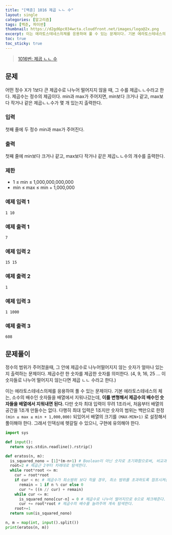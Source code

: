 ```yaml
---
title: "[백준] 1016 제곱 ㄴㄴ 수"
layout: single
categories: [알고리즘]
tags: [백준, 파이썬]
thumbnail: https://d2gd6pc034wcta.cloudfront.net/images/logo@2x.png
excerpt: 이는 에라토스테네스의체를 응용하여 풀 수 있는 문제이다. 기본 에라토스테네스의 체는, 소수의 배수인 숫자들을 배열에서 지워나갔는데, 이를 변형해서 제곱수의 배수인 숫자들을 배열에서 지워내면 된다.
toc: true
toc_sticky: true
---
```


>[1016번: 제곱 ㄴㄴ 수](https://www.acmicpc.net/problem/1016)
>

## 문제

어떤 정수 X가 1보다 큰 제곱수로 나누어 떨어지지 않을 때, 그 수를 제곱ㄴㄴ수라고 한다. 제곱수는 정수의 제곱이다. min과 max가 주어지면, min보다 크거나 같고, max보다 작거나 같은 제곱ㄴㄴ수가 몇 개 있는지 출력한다.

### 입력

첫째 줄에 두 정수 min과 max가 주어진다.

### 출력

첫째 줄에 min보다 크거나 같고, max보다 작거나 같은 제곱ㄴㄴ수의 개수를 출력한다.

### 제한

- 1 ≤ min ≤ 1,000,000,000,000
- min ≤ max ≤ min + 1,000,000

### 예제 입력 1

```
1 10
```

### 예제 출력 1

```
7
```

### 예제 입력 2

```
15 15
```

### 예제 출력 2

```
1
```

### 예제 입력 3

```
1 1000
```

### 예제 출력 3

```
608
```

## 문제풀이

정수의 범위가 주어졌을때, 그 안에 제곱수로 나누어떨어지지 않는 숫자가 얼마나 있는지 출력하는 문제이다. 제곱수란 한 숫자를 제곱한 숫자를 의미한다. (4, 9, 16, 25 ... 이 숫자들로 나누어 떨어지지 않는다면 제곱 ㄴㄴ 수라고 한다.)

이는 에라토스테네스의체를 응용하여 풀 수 있는 문제이다. 기본 에라토스테네스의 체는, 소수의 배수인 숫자들을 배열에서 지워나갔는데, **이를 변형해서 제곱수의 배수인 숫자들을 배열에서 지워내면 된다.** 다만 숫자 최대 입력이 무려 1조라서, 처음부터 배열의 공간을 1조개 만들수는 없다. 다행히 최대 입력은 1조지만 숫자의 범위는 백만으로 한정 `(min ≤ max ≤ min + 1,000,000)` 되있어서 배열의 크기를 `(MAX-MIN+1)` 로 설정해서 풀이해야 한다. 그래서 인덱싱에 헷갈릴 수 있으니, 구현에 유의해야 한다.

```python
import sys

def input():
  return sys.stdin.readline().rstrip()

def eratos(n, m):
  is_squared_nono = [1]*(m-n+1) # Boolean이 아닌 숫자로 초기화함으로써, 비교과정을 줄일 수 있다.
  root=2 # 제곱근 2부터 차례대로 탐색한다.
  while root*root <= m:
    cur = root*root
    if cur < n: # 제곱수가 최소범위 보다 작을 경우, 최소 범위를 초과하도록 점프시켜준다.
      remain = 1 if n % cur else 0
      cur *= ((n // cur) + remain)
    while cur <= m:
      is_squared_nono[cur-n] = 0 # 제곱수로 나누어 떨어지므로 0으로 체크해준다.
      cur += root*root # 제곱수의 배수를 늘려주며 계속 탐색한다.
    root+=1
  return sum(is_squared_nono) 

n, m = map(int, input().split())
print(eratos(n, m))
```